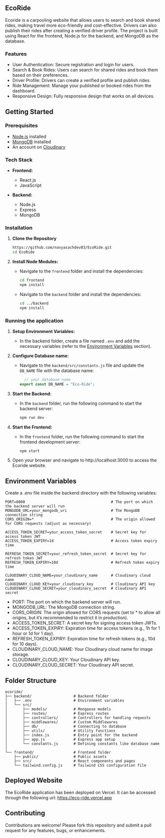 ## EcoRide

Ecoride is a carpooling website that allows users to search and book shared rides, making travel more eco-friendly and cost-effective. Drivers can also publish their rides after creating a verified driver profile. The project is built using React for the frontend, Node.js for the backend, and MongoDB as the database.

### Features

- User Authentication: Secure registration and login for users.
- Search & Book Rides: Users can search for shared rides and book them based on their preferences.
- Driver Profile: Drivers can create a verified profile and publish rides.
- Ride Management: Manage your published or booked rides from the dashboard.
- Responsive Design: Fully responsive design that works on all devices.

## Getting Started

### Prerequisites

- [Node.js](https://nodejs.org/en/download) installed
- [MongoDB](https://www.mongodb.com/try/download) installed 
- An account on [Cloudinary](https://cloudinary.com)

### Tech Stack

- **Frontend:**
  - React.js
  - JavaScript

- **Backend:**
  - Node.js
  - Express
  - MongoDB

### Installation

1. **Clone the Repository**

   ```bash
   https://github.com/navyasachdev03/EcoRide.git
   cd EcoRide
   ```

2. **Install Node Modules:**
    - Navigate to the `frontend` folder and install the dependencies:
      ```sh
      cd frontend
      npm install
      ```
    - Navigate to the `backend` folder and install the dependencies:
      ```sh
      cd ../backend
      npm install
      ```

### Running the application

1. **Setup Environment Variables:**
    - In the backend folder, create a file named `.env` and add the necessary variables (refer to the [Environment Variables](#environment-variables) section).

2. **Configure Database name:**
    - Navigate to the `backend/src/constants.js` file and update the `DB_NAME` file with the database name:
      ```js
        // your database name
      export const DB_NAME = "Eco-Ride";
      ```

3. **Start the Backend:**
    - In the `backend` folder, run the following command to start the backend server:
      ```sh
      npm run dev
      ```

4. **Start the Frontend:**
    - In the `frontend` folder, run the following command to start the frontend development server:
      ```sh
      npm start
      ```

5.	Open your browser and navigate to http://localhost:3000 to access the Ecoride website.


## Environment Variables

Create a .env file inside the backend directory with the following variables:

```plaintext
PORT=8000                                       # The port on which the backend server will run
MONGODB_URL=your_mongodb_uri                    # The MongoDB connection string
CORS_ORIGIN=*                                   # The origin allowed for CORS requests (adjust as necessary)

ACCESS_TOKEN_SECRET=your_access_token_secret    # Secret key for access token JWT
ACCESS_TOKEN_EXPIRY=1d                          # Access token expiry time

REFRESH_TOKEN_SECRET=your_refresh_token_secret  # Secret key for refresh token JWT
REFRESH_TOKEN_EXPIRY=10d                        # Refresh token expiry time

CLOUDINARY_CLOUD_NAME=your_cloudinary_name      # Cloudinary cloud name
CLOUDINARY_CLOUD_KEY=your_cloudinary_key        # Cloudinary API key
CLOUDINARY_CLOUD_SECRET=your_cloudinary_secret  # Cloudinary API secret
```

- PORT: The port on which the backend server will run.
- MONGODB_URL: The MongoDB connection string.
- CORS_ORIGIN: The origin allowed for CORS requests (set to * to allow all origins, but it’s recommended to restrict it in production).
- ACCESS_TOKEN_SECRET: A secret key for signing access token JWTs.
- ACCESS_TOKEN_EXPIRY: Expiration time for access tokens (e.g., 1h for 1 hour or 1d for 1 day).
- REFRESH_TOKEN_EXPIRY: Expiration time for refresh tokens (e.g., 10d for 10 days).
- CLOUDINARY_CLOUD_NAME: Your Cloudinary cloud name for image storage.
- CLOUDINARY_CLOUD_KEY: Your Cloudinary API key.
- CLOUDINARY_CLOUD_SECRET: Your Cloudinary API secret.

## Folder Structure

```plaintext
ecoride/
├── backend/                   # Backend folder
│   ├── .env                   # Environment variables
│   └── src/
│       ├── models/            # Mongoose models
│       ├── routes/            # Express routes
│       ├── controllers/       # Controllers for handling requests
│       ├── middlewares/       # Custom Middlewares
│       ├── db/                # Connecting to database
│       ├── utils/             # Utility functions
│       ├── index.js           # Entry point for the backend
│       ├── app.js             # Express app setup
│       └── constants.js       # Defining constants like database name
│
└── frontend/                  # Frontend folder
    ├── public/                # Public assets
    ├── src/                   # React components and pages
    └── tailwind.config.js     # Tailwind CSS configuration file
```


## Deployed Website

The EcoRide application has been deployed on Vercel. It can be accessed through the following url: https://eco-ride.vercel.app

## Contributing

Contributions are welcome! Please fork this repository and submit a pull request for any features, bugs, or enhancements.




